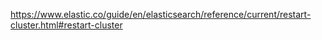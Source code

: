 https://www.elastic.co/guide/en/elasticsearch/reference/current/restart-cluster.html#restart-cluster